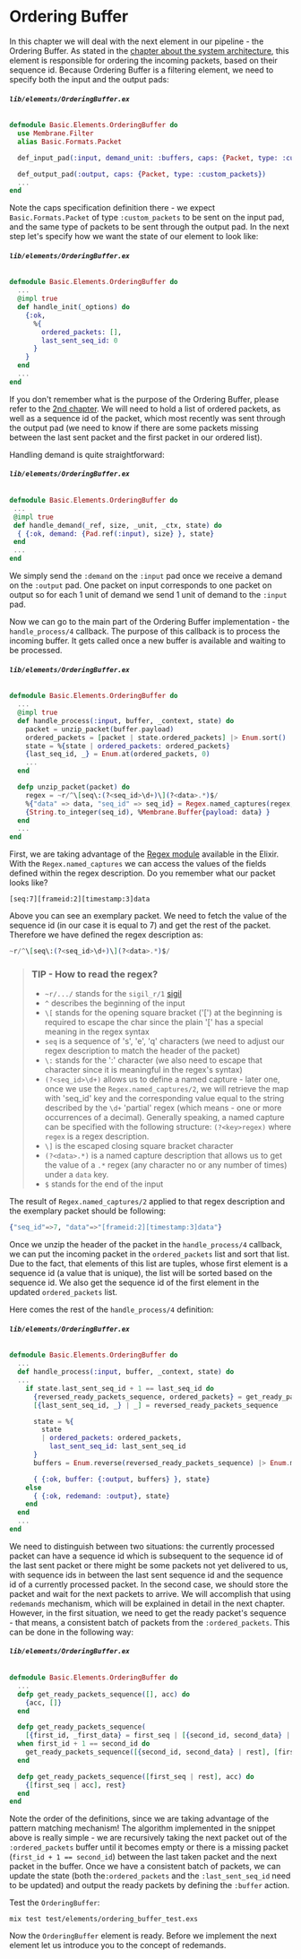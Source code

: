 # Ordering Buffer

In this chapter we will deal with the next element in our pipeline - the Ordering Buffer.
As stated in the [chapter about the system architecture](02_SystemArchitecture.md), this element is responsible for ordering the incoming packets, based on their sequence id.
Because Ordering Buffer is a filtering element, we need to specify both the input and the output pads:

###### **`lib/elements/OrderingBuffer.ex`**

```Elixir
defmodule Basic.Elements.OrderingBuffer do
  use Membrane.Filter
  alias Basic.Formats.Packet

  def_input_pad(:input, demand_unit: :buffers, caps: {Packet, type: :custom_packets})

  def_output_pad(:output, caps: {Packet, type: :custom_packets})
  ...
end
```

Note the caps specification definition there - we expect `Basic.Formats.Packet` of type `:custom_packets` to be sent on the input pad, and the same type of packets to be sent through the output pad.
In the next step let's specify how we want the state of our element to look like:

###### **`lib/elements/OrderingBuffer.ex`**

```Elixir
defmodule Basic.Elements.OrderingBuffer do
  ...
  @impl true
  def handle_init(_options) do
    {:ok,
      %{
        ordered_packets: [],
        last_sent_seq_id: 0
      }
    }
  end
  ...
end
```

If you don't remember what is the purpose of the Ordering Buffer, please refer to the [2nd chapter](02_SystemArchitecture.md).
We will need to hold a list of ordered packets, as well as a sequence id of the packet, which most recently was sent through the output pad (we need to know if there are some packets missing between the last sent packet and the first packet in our ordered list).

Handling demand is quite straightforward:

###### **`lib/elements/OrderingBuffer.ex`**

```Elixir
defmodule Basic.Elements.OrderingBuffer do
 ...
 @impl true
 def handle_demand(_ref, size, _unit, _ctx, state) do
  { {:ok, demand: {Pad.ref(:input), size} }, state}
 end
 ...
end
```

We simply send the `:demand` on the `:input` pad once we receive a demand on the `:output` pad. One packet on input corresponds to one packet on output so for each 1 unit of demand we send 1 unit of demand to the `:input` pad.

Now we can go to the main part of the Ordering Buffer implementation - the `handle_process/4` callback.
The purpose of this callback is to process the incoming buffer. It gets called once a new buffer is available and waiting to be processed.

###### **`lib/elements/OrderingBuffer.ex`**

```Elixir
defmodule Basic.Elements.OrderingBuffer do
  ...
  @impl true
  def handle_process(:input, buffer, _context, state) do
    packet = unzip_packet(buffer.payload)
    ordered_packets = [packet | state.ordered_packets] |> Enum.sort()
    state = %{state | ordered_packets: ordered_packets}
    {last_seq_id, _} = Enum.at(ordered_packets, 0)
    ...
  end

  defp unzip_packet(packet) do
    regex = ~r/^\[seq\:(?<seq_id>\d+)\](?<data>.*)$/
    %{"data" => data, "seq_id" => seq_id} = Regex.named_captures(regex, packet)
    {String.to_integer(seq_id), %Membrane.Buffer{payload: data} }
  end
  ...
end
```

First, we are taking advantage of the [Regex module](https://hexdocs.pm/elixir/1.13/Regex.html) available in the Elixir.
With the `Regex.named_captures` we can access the values of the fields defined within the regex description.
Do you remember what our packet looks like?

```
[seq:7][frameid:2][timestamp:3]data
```

Above you can see an exemplary packet. We need to fetch the value of the sequence id (in our case it is equal to 7) and get the rest of the packet.
Therefore we have defined the regex description as:

```Elixir
~r/^\[seq\:(?<seq_id>\d+)\](?<data>.*)$/
```

> ### TIP - How to read the regex?
>
> - `~r/.../` stands for the `sigil_r/1` [sigil](https://elixir-lang.org/getting-started/sigils.html)
> - `^` describes the beginning of the input
> - `\[` stands for the opening square bracket ('\[') at the beginning is required to escape the char since the plain '\[' has a special meaning in the regex syntax
> - `seq` is a sequence of 's', 'e', 'q' characters (we need to adjust our regex description to match the header of the packet)
> - `\:` stands for the ':' character (we also need to escape that character since it is meaningful in the regex's syntax)
> - `(?<seq_id>\d+)` allows us to define a named capture - later one, once we use the `Regex.named_captures/2`, we will retrieve the map with 'seq_id' key and the corresponding value equal to the string described by the `\d+` 'partial' regex (which means - one or more occurrences of a decimal). Generally speaking, a named capture can be specified with the following structure: `(?<key>regex)` where `regex` is a regex description.
> - `\]` is the escaped closing square bracket character
> - `(?<data>.*)` is a named capture description that allows us to get the value of a `.*` regex (any character no or any number of times) under a `data` key.
> - `$` stands for the end of the input

The result of `Regex.named_captures/2` applied to that regex description and the exemplary packet should be following:

```Elixir
{"seq_id"=>7, "data"=>"[frameid:2][timestamp:3]data"}
```

Once we unzip the header of the packet in the `handle_process/4` callback, we can put the incoming packet in the `ordered_packets` list and sort that list. Due to the fact, that elements of this list are tuples, whose first element is a sequence id (a value that is unique), the list will be sorted based on the sequence id.
We also get the sequence id of the first element in the updated `ordered_packets` list.

Here comes the rest of the `handle_process/4` definition:

###### **`lib/elements/OrderingBuffer.ex`**

```Elixir
defmodule Basic.Elements.OrderingBuffer do
  ...
  def handle_process(:input, buffer, _context, state) do
  ...
    if state.last_sent_seq_id + 1 == last_seq_id do
      {reversed_ready_packets_sequence, ordered_packets} = get_ready_packets_sequence(ordered_packets, [])
      [{last_sent_seq_id, _} | _] = reversed_ready_packets_sequence

      state = %{
        state
        | ordered_packets: ordered_packets,
          last_sent_seq_id: last_sent_seq_id
      }
      buffers = Enum.reverse(reversed_ready_packets_sequence) |> Enum.map(fn {_seq_id, data} -> data end)

      { {:ok, buffer: {:output, buffers} }, state}
    else
      { {:ok, redemand: :output}, state}
    end
  end
  ...
end
```

We need to distinguish between two situations: the currently processed packet can have a sequence id which is subsequent to the sequence id of the last sent packet or there might be some packets not yet delivered to us, with sequence ids in between the last sent sequence id and the sequence id of a currently processed packet. In the second case, we should store the packet and wait for the next packets to arrive. We will accomplish that using `redemands` mechanism, which will be explained in detail in the next chapter.
However, in the first situation, we need to get the ready packet's sequence - that means, a consistent batch of packets from the `:ordered_packets`. This can be done in the following way:

###### **`lib/elements/OrderingBuffer.ex`**

```Elixir
defmodule Basic.Elements.OrderingBuffer do
  ...
  defp get_ready_packets_sequence([], acc) do
    {acc, []}
  end

  defp get_ready_packets_sequence(
    [{first_id, _first_data} = first_seq | [{second_id, second_data} | rest]], acc)
  when first_id + 1 == second_id do
    get_ready_packets_sequence([{second_id, second_data} | rest], [first_seq | acc])
  end

  defp get_ready_packets_sequence([first_seq | rest], acc) do
    {[first_seq | acc], rest}
  end 
end
```

Note the order of the definitions, since we are taking advantage of the pattern matching mechanism!
The algorithm implemented in the snippet above is really simple - we are recursively taking the next packet out of the `:ordered_packets` buffer until it becomes empty or there is a missing packet (`first_id + 1 == second_id`) between the last taken packet and the next packet in the buffer.
Once we have a consistent batch of packets, we can update the state (both the`:ordered_packets` and the `:last_sent_seq_id` need to be updated) and output the ready packets by defining the `:buffer` action.

Test the `OrderingBuffer`:

```
mix test test/elements/ordering_buffer_test.exs
```

Now the `OrderingBuffer` element is ready. Before we implement the next element let us introduce you to the concept of redemands.
